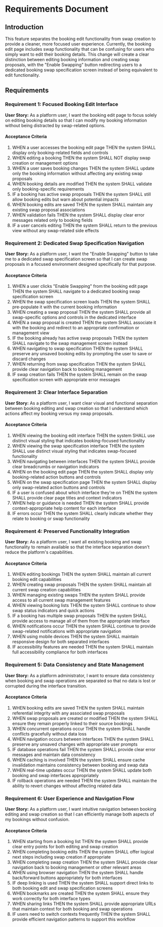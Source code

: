 # Requirements Document

## Introduction

This feature separates the booking edit functionality from swap creation to provide a cleaner, more focused user experience. Currently, the booking edit page includes swap functionality that can be confusing for users who simply want to edit their booking details. This change will create a clear distinction between editing booking information and creating swap proposals, with the "Enable Swapping" button redirecting users to a dedicated booking swap specification screen instead of being equivalent to edit functionality.

## Requirements

### Requirement 1: Focused Booking Edit Interface

**User Story:** As a platform user, I want the booking edit page to focus solely on editing booking details so that I can modify my booking information without being distracted by swap-related options.

#### Acceptance Criteria

1. WHEN a user accesses the booking edit page THEN the system SHALL display only booking-related fields and controls
2. WHEN editing a booking THEN the system SHALL NOT display swap creation or management options
3. WHEN a user saves booking changes THEN the system SHALL update only the booking information without affecting any existing swap proposals
4. WHEN booking details are modified THEN the system SHALL validate only booking-specific requirements
5. IF a booking has active swap proposals THEN the system SHALL still allow booking edits but warn about potential impacts
6. WHEN booking edits are saved THEN the system SHALL maintain any existing swap proposal associations
7. WHEN validation fails THEN the system SHALL display clear error messages related only to booking fields
8. IF a user cancels editing THEN the system SHALL return to the previous view without any swap-related side effects

### Requirement 2: Dedicated Swap Specification Navigation

**User Story:** As a platform user, I want the "Enable Swapping" button to take me to a dedicated swap specification screen so that I can create swap proposals in a focused environment designed specifically for that purpose.

#### Acceptance Criteria

1. WHEN a user clicks "Enable Swapping" from the booking edit page THEN the system SHALL navigate to a dedicated booking swap specification screen
2. WHEN the swap specification screen loads THEN the system SHALL pre-populate it with the current booking information
3. WHEN creating a swap proposal THEN the system SHALL provide all swap-specific options and controls in the dedicated interface
4. WHEN a swap proposal is created THEN the system SHALL associate it with the booking and redirect to an appropriate confirmation or management view
5. IF the booking already has active swap proposals THEN the system SHALL navigate to the swap management screen instead
6. WHEN navigating to swap specification THEN the system SHALL preserve any unsaved booking edits by prompting the user to save or discard changes
7. WHEN returning from swap specification THEN the system SHALL provide clear navigation back to booking management
8. IF swap creation fails THEN the system SHALL remain on the swap specification screen with appropriate error messages

### Requirement 3: Clear Interface Separation

**User Story:** As a platform user, I want clear visual and functional separation between booking editing and swap creation so that I understand which actions affect my booking versus my swap proposals.

#### Acceptance Criteria

1. WHEN viewing the booking edit interface THEN the system SHALL use distinct visual styling that indicates booking-focused functionality
2. WHEN viewing the swap specification interface THEN the system SHALL use distinct visual styling that indicates swap-focused functionality
3. WHEN navigating between interfaces THEN the system SHALL provide clear breadcrumbs or navigation indicators
4. WHEN on the booking edit page THEN the system SHALL display only booking-related action buttons and controls
5. WHEN on the swap specification page THEN the system SHALL display only swap-related action buttons and controls
6. IF a user is confused about which interface they're on THEN the system SHALL provide clear page titles and context indicators
7. WHEN help or guidance is needed THEN the system SHALL provide context-appropriate help content for each interface
8. IF errors occur THEN the system SHALL clearly indicate whether they relate to booking or swap functionality

### Requirement 4: Preserved Functionality Integration

**User Story:** As a platform user, I want all existing booking and swap functionality to remain available so that the interface separation doesn't reduce the platform's capabilities.

#### Acceptance Criteria

1. WHEN editing bookings THEN the system SHALL maintain all current booking edit capabilities
2. WHEN creating swap proposals THEN the system SHALL maintain all current swap creation capabilities
3. WHEN managing existing swaps THEN the system SHALL provide access to all current swap management features
4. WHEN viewing booking lists THEN the system SHALL continue to show swap status indicators and quick actions
5. IF a booking has multiple swap proposals THEN the system SHALL provide access to manage all of them from the appropriate interface
6. WHEN notifications occur THEN the system SHALL continue to provide swap-related notifications with appropriate navigation
7. WHEN using mobile devices THEN the system SHALL maintain responsive design for both separated interfaces
8. IF accessibility features are needed THEN the system SHALL maintain full accessibility compliance for both interfaces

### Requirement 5: Data Consistency and State Management

**User Story:** As a platform administrator, I want to ensure data consistency when booking and swap operations are separated so that no data is lost or corrupted during the interface transition.

#### Acceptance Criteria

1. WHEN booking edits are saved THEN the system SHALL maintain referential integrity with any associated swap proposals
2. WHEN swap proposals are created or modified THEN the system SHALL ensure they remain properly linked to their source bookings
3. WHEN concurrent operations occur THEN the system SHALL handle conflicts gracefully without data loss
4. WHEN navigation occurs between interfaces THEN the system SHALL preserve any unsaved changes with appropriate user prompts
5. IF database operations fail THEN the system SHALL provide clear error messages and maintain data consistency
6. WHEN caching is involved THEN the system SHALL ensure cache invalidation maintains consistency between booking and swap data
7. WHEN real-time updates occur THEN the system SHALL update both booking and swap interfaces appropriately
8. IF rollback operations are needed THEN the system SHALL maintain the ability to revert changes without affecting related data

### Requirement 6: User Experience and Navigation Flow

**User Story:** As a platform user, I want intuitive navigation between booking editing and swap creation so that I can efficiently manage both aspects of my bookings without confusion.

#### Acceptance Criteria

1. WHEN starting from a booking list THEN the system SHALL provide clear entry points for both editing and swap creation
2. WHEN completing booking edits THEN the system SHALL offer logical next steps including swap creation if appropriate
3. WHEN completing swap creation THEN the system SHALL provide clear navigation back to booking management or other relevant areas
4. WHEN using browser navigation THEN the system SHALL handle back/forward buttons appropriately for both interfaces
5. IF deep linking is used THEN the system SHALL support direct links to both booking edit and swap specification screens
6. WHEN bookmarks are created THEN the system SHALL ensure they work correctly for both interface types
7. WHEN sharing links THEN the system SHALL provide appropriate URLs that maintain context for both booking and swap operations
8. IF users need to switch contexts frequently THEN the system SHALL provide efficient navigation patterns to support this workflow